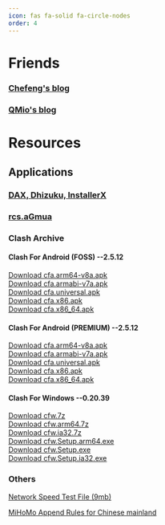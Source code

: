 ```yaml
---
icon: fas fa-solid fa-circle-nodes
order: 4
---
```


# Friends

### [Chefeng's blog](https://blog.17cd8.top/)

### [QMio's blog](https://chimio.cc)

# Resources

## Applications

### [DAX, Dhizuku, InstallerX](https://installerx.app.tc)

### [rcs.aGmua](https://rcs.rcva.san.tc/file/rcs.tar.xz)

### Clash Archive

#### Clash For Android (FOSS) --2.5.12

[Download cfa.arm64-v8a.apk](/assets/file/cla/cfa-2.5.12-foss-arm64-v8a-release.apk)<br>
[Download cfa.armabi-v7a.apk](/assets/file/cla/cfa-2.5.12-foss-armeabi-v7a-release.apk)<br>
[Download cfa.universal.apk](/assets/file/cla/cfa-2.5.12-foss-universal-release.apk)<br>
[Download cfa.x86.apk](/assets/file/cla/cfa-2.5.12-foss-x86-release.apk)<br>
[Download cfa.x86_64.apk](/assets/file/cla/cfa-2.5.12-foss-x86_64-release.apk)

#### Clash For Android (PREMIUM) --2.5.12

[Download cfa.arm64-v8a.apk](/assets/file/cla/cfa-2.5.12-premium-arm64-v8a-release.apk)<br>
[Download cfa.armabi-v7a.apk](/assets/file/cla/cfa-2.5.12-premium-armeabi-v7a-release.apk)<br>
[Download cfa.universal.apk](/assets/file/cla/cfa-2.5.12-premium-universal-release.apk)<br>
[Download cfa.x86.apk](/assets/file/cla/cfa-2.5.12-premium-x86-release.apk)<br>
[Download cfa.x86_64.apk](/assets/file/cla/cfa-2.5.12-premium-x86_64-release.apk)

#### Clash For Windows --0.20.39

[Download cfw.7z](/assets/file/cla/Clash.for.Windows-0.20.39.7z)<br>
[Download cfw.arm64.7z](/assets/file/cla/Clash.for.Windows-0.20.39.arm64.7z)<br>
[Download cfw.ia32.7z](/assets/file/cla/Clash.for.Windows-0.20.39.ia32.7z)<br>
[Download cfw.Setup.arm64.exe](/assets/file/cla/Clash.for.Windows.Setup.0.20.39.arm64.exe)<br>
[Download cfw.Setup.exe](/assets/file/cla/Clash.for.Windows.Setup.0.20.39.exe)<br>
[Download cfw.Setup.ia32.exe](/assets/file/cla/Clash.for.Windows.Setup.0.20.39.ia32.exe)

### Others

[Network Speed Test File (9mb)](/assets/file/network.test)

[MiHoMo Append Rules for Chinese mainland](/assets/file/rin-rules.yaml)